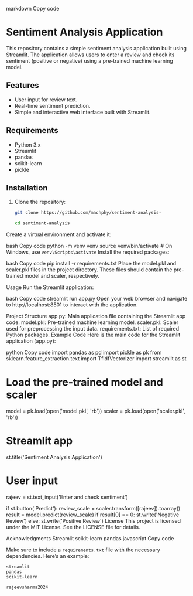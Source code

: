 markdown
Copy code
# Sentiment Analysis Application

This repository contains a simple sentiment analysis application built using Streamlit. The application allows users to enter a review and check its sentiment (positive or negative) using a pre-trained machine learning model.

## Features

- User input for review text.
- Real-time sentiment prediction.
- Simple and interactive web interface built with Streamlit.

## Requirements

- Python 3.x
- Streamlit
- pandas
- scikit-learn
- pickle

## Installation

1. Clone the repository:
   ```bash
   git clone https://github.com/machphy/sentiment-analysis-
   
   cd sentiment-analysis
Create a virtual environment and activate it:

bash
Copy code
python -m venv venv
source venv/bin/activate  # On Windows, use `venv\Scripts\activate`
Install the required packages:

bash
Copy code
pip install -r requirements.txt
Place the model.pkl and scaler.pkl files in the project directory. These files should contain the pre-trained model and scaler, respectively.

Usage
Run the Streamlit application:

bash
Copy code
streamlit run app.py
Open your web browser and navigate to http://localhost:8501 to interact with the application.

Project Structure
app.py: Main application file containing the Streamlit app code.
model.pkl: Pre-trained machine learning model.
scaler.pkl: Scaler used for preprocessing the input data.
requirements.txt: List of required Python packages.
Example Code
Here is the main code for the Streamlit application (app.py):

python
Copy code
import pandas as pd 
import pickle as pk
from sklearn.feature_extraction.text import TfidfVectorizer
import streamlit as st

# Load the pre-trained model and scaler
model = pk.load(open('model.pkl', 'rb'))
scaler = pk.load(open('scaler.pkl', 'rb'))

# Streamlit app
st.title('Sentiment Analysis Application')

# User input
rajeev = st.text_input('Enter and check sentiment')

if st.button('Predict'):
    review_scale = scaler.transform([rajeev]).toarray()
    result = model.predict(review_scale)
    if result[0] == 0:
        st.write('Negative Review')
    else:
        st.write('Positive Review')
License
This project is licensed under the MIT License. See the LICENSE file for details.

Acknowledgments
Streamlit
scikit-learn
pandas
javascript
Copy code

Make sure to include a `requirements.txt` file with the necessary dependencies. Here’s an example:

```text
streamlit
pandas
scikit-learn

rajeevsharma2024

